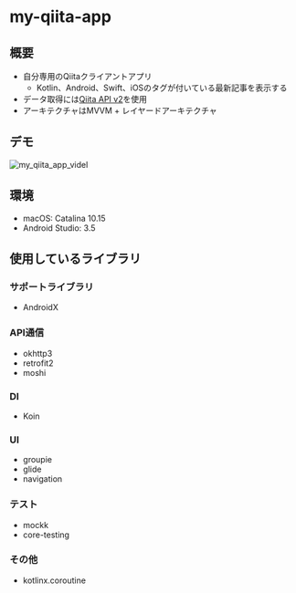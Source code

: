 # my-qiita-app

## 概要
* 自分専用のQiitaクライアントアプリ
    * Kotlin、Android、Swift、iOSのタグが付いている最新記事を表示する
* データ取得には[Qiita API v2](https://qiita.com/api/v2/docs)を使用
* アーキテクチャはMVVM + レイヤードアーキテクチャ

## デモ
![my_qiita_app_videl](https://user-images.githubusercontent.com/12453846/58762446-0574cd80-858b-11e9-8500-3dbccb6674cc.gif)

## 環境
* macOS: Catalina 10.15
* Android Studio: 3.5

## 使用しているライブラリ
### サポートライブラリ
* AndroidX

### API通信
* okhttp3
* retrofit2
* moshi

### DI
* Koin

### UI
* groupie
* glide
* navigation

### テスト
* mockk
* core-testing

### その他
* kotlinx.coroutine
